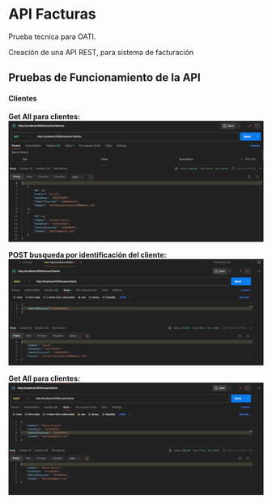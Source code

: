 <!DOCTYPE html>
<html lang="en">
<head>
  <meta charset="UTF-8">
  <meta name="viewport" content="width=device-width, initial-scale=1.0">
</head>
<body>

  <h1>API Facturas</h1>

  <p>Prueba tecnica para OATI.</p>
  <p>Creación de una API REST, para sistema de facturación</p>
  
  <h2>Pruebas de Funcionamiento de la API</h2>
  <h4>Clientes</h4>
    <p><strong>Get All para clientes:</strong> <a href="https://github.com/Da04vid/facturas/blob/main/access/Endoints/GetAllClientes.png" target="_blank"><img src="https://github.com/Da04vid/facturas/blob/main/access/Endoints/GetAllClientes.png"></a></p>
    <p><strong>POST busqueda por identificación del cliente:</strong> <a href="https://github.com/Da04vid/facturas/blob/main/access/Endoints/PostBuscarClientePorIdentificacion.png" target="_blank"><img src="https://github.com/Da04vid/facturas/blob/main/access/Endoints/PostBuscarClientePorIdentificacion.png"></a></p>
    <p><strong>Get All para clientes:</strong> <a href="https://github.com/Da04vid/facturas/blob/main/access/Endoints/PostCrearCliente.png" target="_blank"><img src="https://github.com/Da04vid/facturas/blob/main/access/Endoints/PostCrearCliente.png"></a></p>

</body>
</html>
